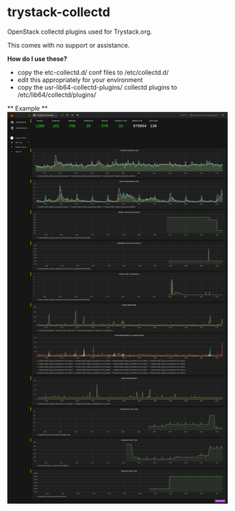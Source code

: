 # trystack-collectd
OpenStack collectd plugins used for Trystack.org.

This comes with no support or assistance.

**How do I use these?**
   - copy the etc-collectd.d/ conf files to /etc/collectd.d/
   - edit this appropriately for your environment
   - copy the usr-lib64-collectd-plugins/ collectd plugins to /etc/lib64/collectd/plugins/

** Example **
![Grafana](/example/trystack-grafana.png?raw=true "Grafana Dashboard")
